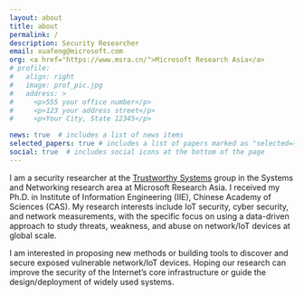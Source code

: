 ```yaml
---
layout: about
title: about
permalink: /
description: Security Researcher
email: xuafeng@microsoft.com
org: <a href="https://www.msra.cn/">Microsoft Research Asia</a>
# profile:
#   align: right
#   image: prof_pic.jpg
#   address: >
#     <p>555 your office number</p>
#     <p>123 your address street</p>
#     <p>Your City, State 12345</p>

news: true  # includes a list of news items
selected_papers: true # includes a list of papers marked as "selected={true}"
social: true  # includes social icons at the bottom of the page
---
```


I am a security researcher at the <a href="https://www.microsoft.com/en-us/research/group/trustworthy-systems-asia/">Trustworthy Systems</a> group in the Systems and Networking research area at Microsoft Research Asia. I received my Ph.D. in Institute of Information Engineering (IIE), Chinese Academy of Sciences (CAS). 
My research interests include IoT security, cyber security, and network measurements, with the specific focus on using a data-driven approach to study threats, weakness, and abuse on network/IoT devices at global scale. 


I am interested in proposing new methods or building tools to discover and secure exposed vulnerable network/IoT devices. Hoping our research can improve the security of the Internet’s core infrastructure or guide the design/deployment of widely used systems.
